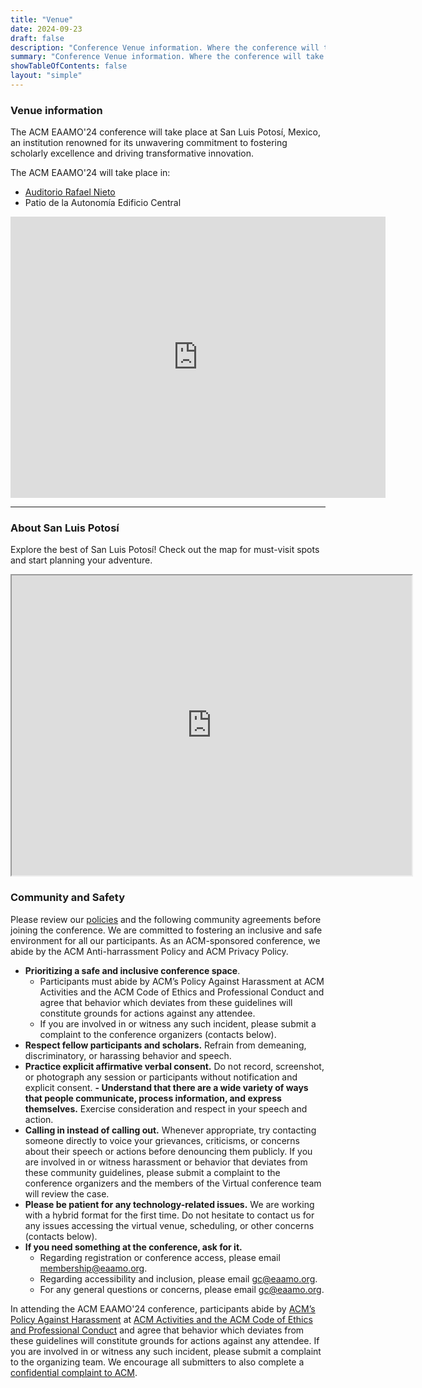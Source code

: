 ```yaml
---
title: "Venue"
date: 2024-09-23
draft: false
description: "Conference Venue information. Where the conference will take place, as well as the local area."
summary: "Conference Venue information. Where the conference will take place, as well as the local area."
showTableOfContents: false
layout: "simple"
---
```

### Venue information

The ACM EAAMO'24 conference will take place at San Luis Potosí, Mexico, an institution renowned for its unwavering commitment to fostering scholarly excellence and driving transformative innovation.

The ACM EAAMO'24 will take place in:
- [Auditorio Rafael Nieto](https://www.uaslp.mx/DifusionCultural/Paginas/Sedes/578#gsc.tab=0)
- Patio de la Autonomía Edificio Central

<iframe src="https://www.google.com/maps/embed?pb=!1m18!1m12!1m3!1d3695.3026119828555!2d-100.9777276!3d22.1525502!2m3!1f0!2f0!3f0!3m2!1i1024!2i768!4f13.1!3m3!1m2!1s0x842aa1ff7fd30de5%3A0x380a01c8839b57f!2sAuditorio%20Rafael%20Nieto!5e0!3m2!1sen!2srs!4v1727098249334!5m2!1sen!2srs" width="600" height="450" style="border:0;" allowfullscreen="" loading="lazy" referrerpolicy="no-referrer-when-downgrade"></iframe>

- - -

### About San Luis Potosí

Explore the best of San Luis Potosí! Check out the map for must-visit spots and start planning your adventure.

<iframe src="https://www.google.com/maps/d/embed?mid=1bA1A3g_cwRS3kBxzhksM7Qs-dVUqQt8&ehbc=2E312F" width="640" height="480"></iframe>

### Community and Safety
Please review our [policies](policies) and the following community agreements before joining the conference. We are committed to fostering an inclusive and safe environment for all our participants. As an ACM-sponsored conference, we abide by the ACM Anti-harrassment Policy and ACM Privacy Policy.

- **Prioritizing a safe and inclusive conference space**.
    - Participants must abide by ACM’s Policy Against Harassment at ACM Activities and the ACM Code of Ethics and Professional Conduct and agree that behavior which deviates from these guidelines will constitute grounds for actions against any attendee.
    - If you are involved in or witness any such incident, please submit a complaint to the conference organizers (contacts below).
- **Respect fellow participants and scholars.** Refrain from demeaning, discriminatory, or harassing behavior and speech.
- **Practice explicit affirmative verbal consent.** Do not record, screenshot, or photograph any session or participants without notification and explicit consent.
**- Understand that there are a wide variety of ways that people communicate, process information, and express themselves.** Exercise consideration and respect in your speech and action.
- **Calling in instead of calling out.** Whenever appropriate, try contacting someone directly to voice your grievances, criticisms, or concerns about their speech or actions before denouncing them publicly. If you are involved in or witness harassment or behavior that deviates from these community guidelines, please submit a complaint to the conference organizers and the members of the Virtual conference team will review the case.
- **Please be patient for any technology-related issues.** We are working with a hybrid format for the first time. Do not hesitate to contact us for any issues accessing the virtual venue, scheduling, or other concerns (contacts below).
- **If you need something at the conference, ask for it.**
    - Regarding registration or conference access, please email membership@eaamo.org.
    - Regarding accessibility and inclusion, please email gc@eaamo.org.
    - For any general questions or concerns, please email gc@eaamo.org.

In attending the ACM EAAMO'24 conference, participants abide by [ACM’s Policy Against Harassment](https://www.acm.org/about-acm/policy-against-harassment) at [ACM Activities and the ACM Code of Ethics and Professional Conduct](https://www.acm.org/about-acm/policy-against-harassment) and agree that behavior which deviates from these guidelines will constitute grounds for actions against any attendee. If you are involved in or witness any such incident, please submit a complaint to the organizing team. We encourage all submitters to also complete a [confidential complaint to ACM](https://services.acm.org/harass/harass.cfm).

